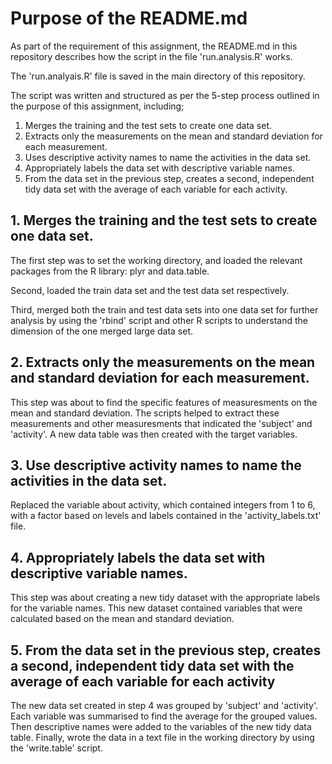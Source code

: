 # Purpose of the README.md 
As part of the requirement of this assignment, the README.md in this repository describes how the script in the file 'run.analysis.R' works.  

The 'run.analyais.R' file is saved in the main directory of this repository.

The script was written and structured as per the 5-step process outlined in the purpose of this assignment, including;
1. Merges the training and the test sets to create one data set.
2. Extracts only the measurements on the mean and standard deviation for each measurement.
3. Uses descriptive activity names to name the activities in the data set.
4. Appropriately labels the data set with descriptive variable names.
5. From the data set in the previous step, creates a second, independent tidy data set with the average of each variable for each activity.


## 1. Merges the training and the test sets to create one data set.
The first step was to set the working directory, and loaded the relevant packages from the R library: plyr and data.table.

Second, loaded the train data set and the test data set respectively.   

Third, merged both the train and test data sets into one data set for further analysis by using the 'rbind' script and other R scripts to understand the dimension of the one merged large data set. 

## 2. Extracts only the measurements on the mean and standard deviation for each measurement.
This step was about to find the specific features of measuresments on the mean and standard deviation.  The scripts helped to extract these measurements and other measuresments that indicated the 'subject' and 'activity'.  A new data table was then created with the target variables.   

## 3. Use descriptive activity names to name the activities in the data set.
Replaced the variable about activity, which contained integers from 1 to 6, with a factor based on levels and labels contained in the 'activity_labels.txt' file.

## 4. Appropriately labels the data set with descriptive variable names.
This step was about creating a new tidy dataset with the appropriate labels for the variable names.  This new dataset contained variables that were calculated based on the mean and standard deviation. 

## 5. From the data set in the previous step, creates a second, independent tidy data set with the average of each variable for each activity
The new data set created in step 4 was grouped by 'subject' and 'activity'.  Each variable was summarised to find the average for the grouped values.  Then descriptive names were added to the variables of the new tidy data table.  Finally, wrote the data in a text file in the working directory by using the 'write.table' script.

